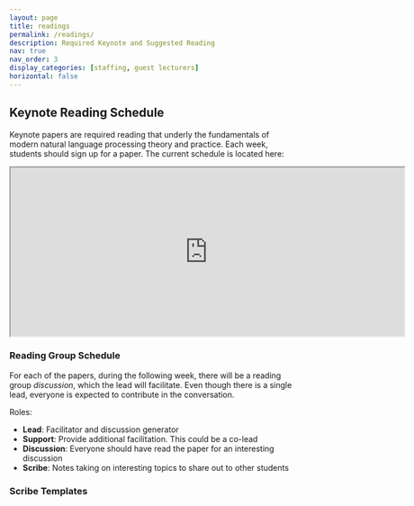 ```yaml
---
layout: page
title: readings
permalink: /readings/
description: Required Keynote and Suggested Reading
nav: true
nav_order: 3
display_categories: [staffing, guest lecturers]
horizontal: false
---
```


## Keynote Reading Schedule

Keynote papers are required reading that underly the fundamentals of modern natural language processing theory and practice. Each week, students should sign up for a paper. The current schedule is located here:

<iframe src="https://docs.google.com/spreadsheets/d/e/2PACX-1vSV7dL4--pViZpZC-AlSxKvRqKJsoErWLOQ1N2KYIEZ7ydhwImn7g6mbdwioAMKVdU6AAz3m-7wTV4S/pubhtml?gid=0&amp;single=true&amp;widget=true&amp;headers=false" width="700" height="300"></iframe>

<br>

### Reading Group Schedule

For each of the papers, during the following week, there will be a reading group _discussion_, which the lead will facilitate. Even though there is a single lead, everyone is expected to contribute in the conversation.

Roles:

* **Lead**: Facilitator and discussion generator
* **Support**: Provide additional facilitation. This could be a co-lead
* **Discussion**: Everyone should have read the paper for an interesting discussion
* **Scribe**: Notes taking on interesting topics to share out to other students

### Scribe Templates

